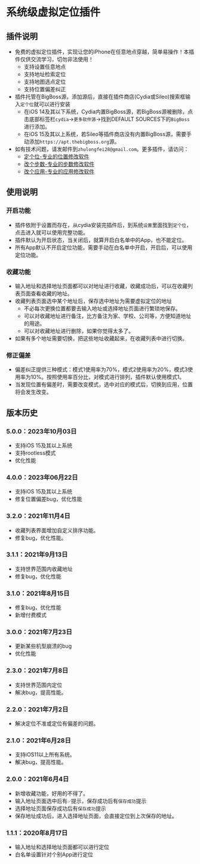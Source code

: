 # 系统级虚拟定位插件

## 插件说明
* 免费的虚拟定位插件，实现让您的iPhone在任意地点穿越，简单易操作！本插件仅供交流学习，切勿非法使用！
  * 支持设置任意地点
  * 支持地址检索定位
  * 支持地图选点定位
  * 支持位置偏差纠正
* 插件托管在BigBoss源，添加源后，直接在插件商店(Cydia或Sileo)搜索框输入`定个位`就可以进行安装
  * 在iOS 14及其以下系统，Cydia内置BigBoss源，若BigBoss源被删除，点击底部标签栏`cydia`->`更多软件源`->找到DEFAULT SOURCES下的`BigBoss`进行添加。
  * 在iOS 15及其以上系统，若Sileo等插件商店没有内置BigBoss源，需要手动添加`https://apt.thebigboss.org`源。
* 如有技术问题，请发邮件到`zhulongfei28@gmail.com`。更多插件，请访问：
  * [定个位-专业的位置修改软件](http://cydia.saurik.com/package/me.lochook.app)
  * [改个步数-专业的步数修改软件](http://cydia.saurik.com/package/me.health.app)
  * [改个应用-专业的应用修改软件](http://cydia.saurik.com/package/me.afhook.app)

## 使用说明
### 开启功能
* 插件依附于设置而存在，从cydia安装完插件后，到系统`设置`里面找到`定个位`，点击进入就可以使用完整功能。
* 插件默认为开启状态，当关闭后，就算开启白名单中的App，也不能定位。
* 所有App默认不开启定位功能，需要手动在白名单中开启，开启后，可以使用定位功能。

### 收藏功能
* 输入地址和选择地址页面都可以对地址进行收藏，收藏成功后，可以在收藏列表页面查看收藏的地址。
* 收藏列表页面选中某个地址后，保存选中地址为需要虚拟定位的地址
  * 不必每次更换位置都要去输入地址或选择地址页面进行繁琐地保存。
  * 可以对收藏地址进行备注，比方备注为家、学校、公司等，方便知道地址的用途。
  * 可以对收藏地址进行删除，如果你觉得太多了。
* 如果有多个地址需要切换，把这些地址收藏起来，在收藏列表中进行切换。

### 修正偏差
* 偏差纠正提供三种模式：模式1使用率为70%，模式2使用率为20%，模式3使用率为10%。按照使用率百分比，对模式进行排列，插件默认使用模式1。
* 当发现位置有偏差时，需要改变模式，选中对应的模式后，切换到应用，位置将会发生改变。

## 版本历史
### 5.0.0：2023年10月03日
* 支持iOS 15及其以上系统
* 支持rootless模式
* 优化性能

### 4.0.0：2023年06月22日
* 支持iOS 15及其以上系统
* 修复位置偏差bug，优化性能

### 3.2.0：2021年11月4日
* 收藏列表界面增加自定义排序功能。
* 修复bug，优化性能。

### 3.1.1：2021年9月13日
* 支持世界范围内收藏地址
* 修复bug，优化性能

### 3.1.0：2021年8月15日
* 修复bug，优化性能
* 新增付费模式

### 3.0.0：2021年7月23日
* 更新某些机型崩溃的bug
* 优化性能

### 2.3.0：2021年7月8日
* 支持世界范围内定位
* 解决bug，提高性能。

### 2.2.0：2021年7月2日
* 解决定位不准或定位有偏差的问题。

### 2.1.0：2021年6月28日
* 支持iOS11以上所有系统。
* 解决bug，提高性能。

### 2.0.0：2021年6月4日
* 新增收藏功能，好用的不得了。
* 输入地址页面选中后有`✅`提示，保存成功后有`保存成功`提示
* 选择地址页面保存成功后有`保存成功`提示
* 保存地址成功后，进入选择地址页面，会直接定位到上次保存的地址。

### 1.1.1：2020年8月17日
* 输入地址和选择地址页面都可以进行定位
* 白名单设置针对个别App进行定位
